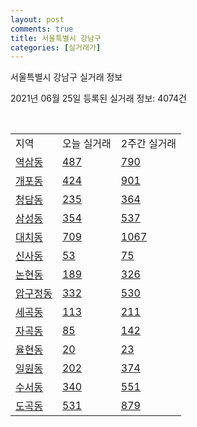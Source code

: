 ```yaml
---
layout: post
comments: true
title: 서울특별시 강남구
categories: [실거래가]
---
```


서울특별시 강남구 실거래 정보

2021년 06월 25일 등록된 실거래 정보: 4074건

<script type="text/javascript">
  google.charts.load('current', {'packages':['corechart']});
  google.charts.setOnLoadCallback(drawChart);

  function drawChart() {
    var data = google.visualization.arrayToDataTable([['거래일', '매매', '전월세', '전매'], ['2020-02', 242, 1450, 0], ['2020-03', 145, 1012, 4], ['2020-04', 158, 1019, 0], ['2021-02', 1, 42, 0], ['2021-03', 16, 249, 0], ['2021-04', 193, 500, 1], ['2021-05', 246, 1015, 3], ['2021-06', 43, 430, 1]]);

    var options = {
      title: '최근 유형별 거래량 추이',
      legend: { position: 'bottom' }
    };

    var chart = new google.visualization.LineChart(document.getElementById('columnchart_material'));
    chart.draw(data, (options));
  }
</script>

<div id="columnchart_material" style="width: 450px; margin-left: -35px"></div>
<br>
<table class="sortable">
  <tr>
    <td>지역</td>
    <td>오늘 실거래</td>
    <td>2주간 실거래</td>
  </tr>

  
  <tr class="item">
    <td><a href="1168010100.html">역삼동</a></td>
    <td><a href="1168010100.html">487</a></td>
    <td><a href="1168010100.html">790</a></td>
  </tr>
    

  <tr class="item">
    <td><a href="1168010300.html">개포동</a></td>
    <td><a href="1168010300.html">424</a></td>
    <td><a href="1168010300.html">901</a></td>
  </tr>
    

  <tr class="item">
    <td><a href="1168010400.html">청담동</a></td>
    <td><a href="1168010400.html">235</a></td>
    <td><a href="1168010400.html">364</a></td>
  </tr>
    

  <tr class="item">
    <td><a href="1168010500.html">삼성동</a></td>
    <td><a href="1168010500.html">354</a></td>
    <td><a href="1168010500.html">537</a></td>
  </tr>
    

  <tr class="item">
    <td><a href="1168010600.html">대치동</a></td>
    <td><a href="1168010600.html">709</a></td>
    <td><a href="1168010600.html">1067</a></td>
  </tr>
    

  <tr class="item">
    <td><a href="1168010700.html">신사동</a></td>
    <td><a href="1168010700.html">53</a></td>
    <td><a href="1168010700.html">75</a></td>
  </tr>
    

  <tr class="item">
    <td><a href="1168010800.html">논현동</a></td>
    <td><a href="1168010800.html">189</a></td>
    <td><a href="1168010800.html">326</a></td>
  </tr>
    

  <tr class="item">
    <td><a href="1168011000.html">압구정동</a></td>
    <td><a href="1168011000.html">332</a></td>
    <td><a href="1168011000.html">530</a></td>
  </tr>
    

  <tr class="item">
    <td><a href="1168011100.html">세곡동</a></td>
    <td><a href="1168011100.html">113</a></td>
    <td><a href="1168011100.html">211</a></td>
  </tr>
    

  <tr class="item">
    <td><a href="1168011200.html">자곡동</a></td>
    <td><a href="1168011200.html">85</a></td>
    <td><a href="1168011200.html">142</a></td>
  </tr>
    

  <tr class="item">
    <td><a href="1168011300.html">율현동</a></td>
    <td><a href="1168011300.html">20</a></td>
    <td><a href="1168011300.html">23</a></td>
  </tr>
    

  <tr class="item">
    <td><a href="1168011400.html">일원동</a></td>
    <td><a href="1168011400.html">202</a></td>
    <td><a href="1168011400.html">374</a></td>
  </tr>
    

  <tr class="item">
    <td><a href="1168011500.html">수서동</a></td>
    <td><a href="1168011500.html">340</a></td>
    <td><a href="1168011500.html">551</a></td>
  </tr>
    

  <tr class="item">
    <td><a href="1168011800.html">도곡동</a></td>
    <td><a href="1168011800.html">531</a></td>
    <td><a href="1168011800.html">879</a></td>
  </tr>
    


</table>


    